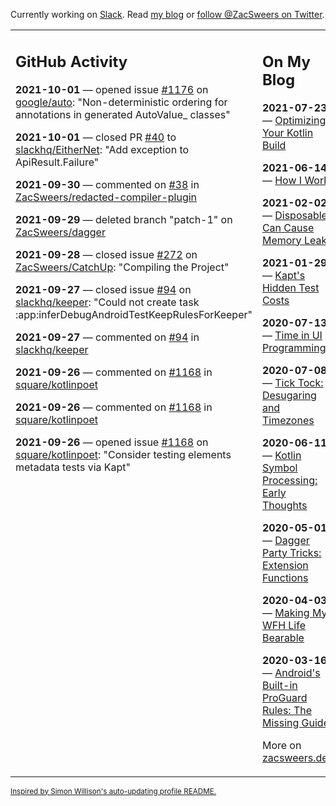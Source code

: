 Currently working on [Slack](https://slack.com/). Read [my blog](https://zacsweers.dev/) or [follow @ZacSweers on Twitter](https://twitter.com/ZacSweers).

<table><tr><td valign="top" width="60%">

## GitHub Activity
<!-- githubActivity starts -->
**2021-10-01** — opened issue [#1176](https://api.github.com/repos/google/auto/issues/1176) on [google/auto](https://api.github.com/repos/google/auto): "Non-deterministic ordering for annotations in generated AutoValue_ classes"

**2021-10-01** — closed PR [#40](https://api.github.com/repos/slackhq/EitherNet/pulls/40) to [slackhq/EitherNet](https://api.github.com/repos/slackhq/EitherNet): "Add exception to ApiResult.Failure"

**2021-09-30** — commented on [#38](https://github.com/ZacSweers/redacted-compiler-plugin/issues/38#issuecomment-931851292) in [ZacSweers/redacted-compiler-plugin](https://api.github.com/repos/ZacSweers/redacted-compiler-plugin)

**2021-09-29** — deleted branch "patch-1" on [ZacSweers/dagger](https://api.github.com/repos/ZacSweers/dagger)

**2021-09-28** — closed issue [#272](https://api.github.com/repos/ZacSweers/CatchUp/issues/272) on [ZacSweers/CatchUp](https://api.github.com/repos/ZacSweers/CatchUp): "Compiling the Project"

**2021-09-27** — closed issue [#94](https://api.github.com/repos/slackhq/keeper/issues/94) on [slackhq/keeper](https://api.github.com/repos/slackhq/keeper): "Could not create task :app:inferDebugAndroidTestKeepRulesForKeeper"

**2021-09-27** — commented on [#94](https://github.com/slackhq/keeper/issues/94#issuecomment-927887531) in [slackhq/keeper](https://api.github.com/repos/slackhq/keeper)

**2021-09-26** — commented on [#1168](https://github.com/square/kotlinpoet/issues/1168#issuecomment-927372287) in [square/kotlinpoet](https://api.github.com/repos/square/kotlinpoet)

**2021-09-26** — commented on [#1168](https://github.com/square/kotlinpoet/issues/1168#issuecomment-927372159) in [square/kotlinpoet](https://api.github.com/repos/square/kotlinpoet)

**2021-09-26** — opened issue [#1168](https://api.github.com/repos/square/kotlinpoet/issues/1168) on [square/kotlinpoet](https://api.github.com/repos/square/kotlinpoet): "Consider testing elements metadata tests via Kapt"
<!-- githubActivity ends -->
</td><td valign="top" width="40%">

## On My Blog
<!-- blog starts -->
**2021-07-23** — [Optimizing Your Kotlin Build](https://www.zacsweers.dev/optimizing-your-kotlin-build/)

**2021-06-14** — [How I Work](https://www.zacsweers.dev/how-i-work/)

**2021-02-02** — [Disposables Can Cause Memory Leaks](https://www.zacsweers.dev/disposables-can-cause-memory-leaks/)

**2021-01-29** — [Kapt's Hidden Test Costs](https://www.zacsweers.dev/kapts-hidden-test-costs/)

**2020-07-13** — [Time in UI Programming](https://www.zacsweers.dev/time-in-ui/)

**2020-07-08** — [Tick Tock: Desugaring and Timezones](https://www.zacsweers.dev/ticktock-desugaring-timezones/)

**2020-06-11** — [Kotlin Symbol Processing: Early Thoughts](https://www.zacsweers.dev/kotlin-symbol-processor-early-thoughts/)

**2020-05-01** — [Dagger Party Tricks: Extension Functions](https://www.zacsweers.dev/dagger-party-tricks-extension-functions/)

**2020-04-03** — [Making My WFH Life Bearable](https://www.zacsweers.dev/making-wfh-life-bearable/)

**2020-03-16** — [Android's Built-in ProGuard Rules: The Missing Guide](https://www.zacsweers.dev/android-proguard-rules/)
<!-- blog ends -->
More on [zacsweers.dev](https://zacsweers.dev/)
</td></tr></table>

<sub><a href="https://simonwillison.net/2020/Jul/10/self-updating-profile-readme/">Inspired by Simon Willison's auto-updating profile README.</a></sub>